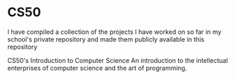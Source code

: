 # CS50

I have compiled a collection of the projects I have worked on so far in my school's private repository and made them publicly available in this repository
 
CS50's Introduction to Computer Science
An introduction to the intellectual enterprises of computer science and the art of programming.
